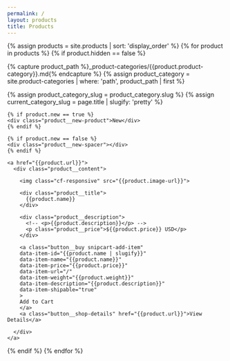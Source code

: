 ```yaml
---
permalink: /
layout: products
title: Products
---
```


{% assign products = site.products | sort: 'display_order' %}
{% for product in products %}
{% if product.hidden == false %}

{% capture product_path %}_product-categories/{{product.product-category}}.md{% endcapture %}
{% assign product_category = site.product-categories | where: 'path', product_path | first %}

{% assign product_category_slug = product_category.slug %}
{% assign current_category_slug = page.title | slugify: 'pretty' %}

<div class="product {% if product.cell_layout == "small" %}product--small{% endif %}">

  <div class="product__container">

    {% if product.new == true %}
    <div class="product__new-product">New</div>
    {% endif %}

    {% if product.new == false %}
    <div class="product__new-spacer"></div>
    {% endif %}

    <a href="{{product.url}}">
      <div class="product__content">

        <img class="cf-responsive" src="{{product.image-url}}">

        <div class="product__title">
          {{product.name}}
        </div>

        <div class="product__description">
          <!-- <p>{{product.description}}</p> -->
          <p class="product__price">${{product.price}} USD</p>
        </div>

        <a class="button__buy snipcart-add-item"
        data-item-id="{{product.name | slugify}}"
        data-item-name="{{product.name}}"
        data-item-price="{{product.price}}"
        data-item-url="/"
        data-item-weight="{{product.weight}}"
        data-item-description="{{product.description}}"
        data-item-shipable="true"
        >
        Add to Cart
        </a>
        <a class="button__shop-details" href="{{product.url}}">View Details</a>

      </div>
    </a>

  </div>

</div>
{% endif %}
{% endfor %}
